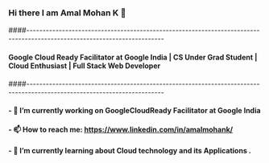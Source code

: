 ### Hi there I am Amal Mohan K 👋
####------------------------------------------------------------------------------------------------------------------------
#### Google Cloud Ready Facilitator at Google India | CS Under Grad Student | Cloud Enthusiast | Full Stack Web Developer 
####------------------------------------------------------------------------------------------------------------------------
#### - 🔭 I’m currently working on GoogleCloudReady Facilitator at Google India
#### - 📫 How to reach me: https://www.linkedin.com/in/amalmohank/
#### - 🌱 I’m currently learning about Cloud technology and its Applications .
####
<!--
**amalmohan542/amalmohan542** is a ✨ _special_ ✨ repository because its `README.md` (this file) appears on your GitHub profile.

Here are some ideas to get you started:

- 🔭 I’m currently working on GoogleCloudReady Facilitator at Google India
- 🌱 I’m currently learning ...
- 👯 I’m looking to collaborate on ...
- 🤔 I’m looking for help with ...
- 💬 Ask me about ...
- 📫 How to reach me: https://www.linkedin.com/in/amalmohank/
- 😄 Pronouns: ...
- ⚡ Fun fact: ...
-->

